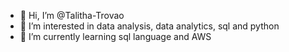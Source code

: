 - 👋 Hi, I’m @Talitha-Trovao
- 👀 I’m interested in data analysis, data analytics, sql and python
- 🌱 I’m currently learning sql language and AWS


<!---
Talitha-Trovao/Talitha-Trovao is a ✨ special ✨ repository because its `README.md` (this file) appears on your GitHub profile.
You can click the Preview link to take a look at your changes.
--->
